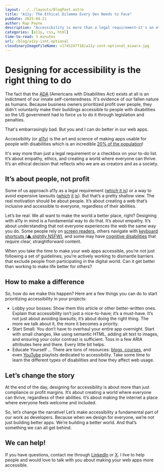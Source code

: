 ```yaml
---
layout: ../../layouts/BlogPost.astro
title: "A11y: The Ethical Dilemma Every Dev Needs to Face"
pubDate: 2025-04-21
author: Rap Payne
description: "Accessibility is more than a legal requirement—it's an ethical decision that reflects our values as developers and as a society."
categories: [a11y, css, html]
time-to-read: 3 minutes
url: /blog/a11y-isnt-optional
cloudinaryImageFileName: v1745247710/a11y-isnt-optional_eiaarx.jpg
---
```


# Designing for accessibility is the right thing to do

The fact that the <a href="https://www.ada.gov/" target="_blank" rel="noopener noreferrer">ADA</a> (Americans with Disabilities Act) exists at all is an indictment of our innate self-centeredness. It's evidence of our fallen nature as humans. Because business owners prioritized profit over people, they didn't voluntarily make their buildings accessible to people with disabilities so the US government had to force us to do it through legislation and penalties.  

That's embarrasingly bad. But you and I can do better in our web apps. 

Accessibility (or <a href="https://developer.mozilla.org/en-US/docs/Web/Accessibility" target="_blank" rel="noopener noreferrer">a11y</a>) is the art and science of making apps usable for people with disabilities which is an incredible <a href="https://accessiblyapp.com/blog/web-accessibility-statistics/" target="_blank" rel="noopener noreferrer">20% of the population</a>!

It's way more than just a legal requirement or a checkbox on your to-do list. It’s about empathy, ethics, and creating a world where everyone can thrive. It’s an ethical decision that reflects who we are as creators and as a society.

## It’s about people, not profit

Some of us approach a11y as a legal requirement (<a href="https://eye-able.com/blog/accessibility-laws-worldwide" target="_blank" rel="noopener noreferrer">which it is</a>) or a way to avoid expensive lawsuits (<a href="https://en.wikipedia.org/wiki/National_Federation_of_the_Blind_v._Target_Corp." target="_blank" rel="noopener noreferrer">which</a> <a href="https://www.cnet.com/tech/services-and-software/netflix-and-deaf-rights-group-settle-suit-over-video-captions/" target="_blank" rel="noopener noreferrer">it</a> <a href="https://www.cnet.com/tech/tech-industry/h-r-block-others-to-offer-net-tax-services-to-blind/" target="_blank" rel="noopener noreferrer">is</a>). But that’s a pretty shallow view. The real motivation should be about people. It’s about creating a web that’s inclusive and accessible to everyone, regardless of their abilities. 

Let’s be real: We all want to make the world a better place, right? Designing with a11y in mind is a fundamental way to do that. It’s about empathy. It’s about understanding that not everyone experiences the web the same way you do. Some people rely on <a href="https://abilitynet.org.uk/factsheets/introduction-screen-readers#:~:text=A%20screen%20reader%20is%20a,or%20have%20very%20limited%20vision." target="_blank" rel="noopener noreferrer">screen readers</a>, others navigate with <a href="https://www.reddit.com/r/webdev/comments/18kb8ex/comment/kdqgq7e/?utm_source=share&utm_medium=web3x&utm_name=web3xcss&utm_term=1&utm_content=share_button" target="_blank" rel="noopener noreferrer">keyboard shortcuts (⚠️ slightly NSFW)</a>, and some may have <a href="https://www.w3.org/WAI/cognitive/" target="_blank" rel="noopener noreferrer">cognitive disabilities</a> that require clear, straightforward content.

When you take the time to make your web apps accessible, you’re not just following a set of guidelines; you’re actively working to dismantle barriers that exclude people from participating in the digital world. Can it get better than working to make life better for others?

## How to make a difference

So, how do we make this happen? Here are a few things you can do to start prioritizing accessibility in your projects:

- Lobby your bosses: Show them this article or other better-written ones. Explain that accessibility isn’t just a nice-to-have; it’s a must-have. It’s not just about avoiding lawsuits; it’s about doing the right thing. The more we talk about it, the more it becomes a priority.
- Start Small: You don’t have to overhaul your entire app overnight. Start with small changes, like using semantic HTML, adding alt text to images, and ensuring your color contrast is sufficient. Toss in a few ARIA attributes here and there. Every little bit helps.
- Educate Yourself ... There are tons of resources: <a href="https://adrianroselli.com/" target="_blank" rel="noopener noreferrer">blogs, <a href="https://app.pluralsight.com/library/courses/accessibility-testing-and-screen-reader/table-of-contents" target="_blank" rel="noopener noreferrer">courses</a>, and even <a href="https://www.youtube.com/playlist?list=PLNYkxOF6rcICWx0C9LVWWVqvHlYJyqw7g" target="_blank" rel="noopener noreferrer">YouTube</a> playlists dedicated to accessibility. Take some time to learn the different types of disabilities and how they affect web usage.

## Let’s change the story

At the end of the day, designing for accessibility is about more than just compliance or profit margins. It’s about creating a world where everyone can thrive, regardless of their abilities. It’s about making the internet a place where everyone feels welcome and included.

So, let’s change the narrative! Let’s make accessibility a fundamental part of our work as developers. Because when we design for everyone, we’re not just building better apps. We’re building a better world. And that’s something we can all get behind.

## We can help!
If you have questions, contact me through <a href="https://linkedin.com/in/rapPayne" target="_blank" rel="noopener noreferrer">LinkedIn</a> or <a href="https://x.com/rapPayne" target="_blank" rel="noopener noreferrer">X</a>. I live to help people and would love to talk with you about making your web apps more accessible.